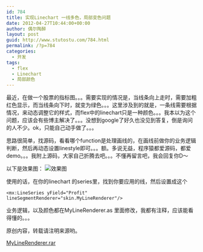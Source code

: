 ```yaml
---
id: 784
title: 实现Linechart 一线多色，局部变色问题
date: 2012-04-27T10:44:00+00:00
author: 偶尔陶醉
layout: post
guid: http://www.stutostu.com/784.html
permalink: /?p=784
categories:
  - 开发
tags:
  - flex
  - Linechart
  - 局部颜色
---
```


最近，在做一个股票的指标图。。。需要实现的情况是，当线条向上走时，需要加粗红色显示，而当线条向下时，就变为绿色。。。这里涉及到的就是，一条线需要根据情况，来动态调整它的样式，而flex中的linechart只是一种颜色。。。我本以为这个问题，应该会有些博主解决了。。。没想到google了好久也没见到答复，倒是询问的人不少。ok，只能自己动手做了。。。


思路很简单，找源码，看看哪个function是处理画线的，在画线前做你的业务逻辑判断，然后再动态设置linestyle即可。。。额。多说无益，程序猿都爱源码，都爱demo。。。我附上源码，大家自己折腾去吧。。。不懂再留言吧，我会回复你D～

以下是效果图：
![效果图](http://ww3.sinaimg.cn/large/6915c7dcjw1e69wih26kgj20sg0baab2.jpg)

使用的话，在你的linechart 的series里，找到你要应用的线，然后设置成这个

```
<mx:LineSeries yField="Profit"  lineSegmentRenderer="skin.MyLineRenderer"/>
```

业务逻辑，以及颜色都在MyLineRenderer.as 里面修改，我都有注释，应该能看得懂的。。。

原创内容，转载请注明来源哟。

<a href="http://pan.baidu.com/share/link?shareid=1110129343&#038;uk=3036724125" target="_blank">MyLineRenderer.rar</a>